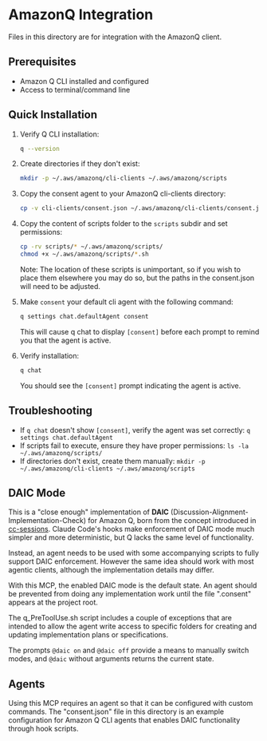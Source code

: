 # AmazonQ Integration

Files in this directory are for integration with the AmazonQ client.

## Prerequisites

- Amazon Q CLI installed and configured
- Access to terminal/command line

## Quick Installation

1. Verify Q CLI installation:
   ```bash
   q --version
   ```

2. Create directories if they don't exist:
   ```bash
   mkdir -p ~/.aws/amazonq/cli-clients ~/.aws/amazonq/scripts
   ```

3. Copy the consent agent to your AmazonQ cli-clients directory:
   ```bash
   cp -v cli-clients/consent.json ~/.aws/amazonq/cli-clients/consent.json
   ```

4. Copy the content of scripts folder to the `scripts` subdir and set permissions:
   ```bash
   cp -rv scripts/* ~/.aws/amazonq/scripts/
   chmod +x ~/.aws/amazonq/scripts/*.sh
   ```
   Note: The location of these scripts is unimportant, so if you wish to place them elsewhere you may do so, but the paths in the consent.json will need to be adjusted.

5. Make `consent` your default cli agent with the following command:
   ```bash
   q settings chat.defaultAgent consent
   ```
   This will cause q chat to display `[consent]` before each prompt to remind you that the agent is active.

6. Verify installation:
   ```bash
   q chat
   ```
   You should see the `[consent]` prompt indicating the agent is active.


## Troubleshooting

- If `q chat` doesn't show `[consent]`, verify the agent was set correctly: `q settings chat.defaultAgent`
- If scripts fail to execute, ensure they have proper permissions: `ls -la ~/.aws/amazonq/scripts/`
- If directories don't exist, create them manually: `mkdir -p ~/.aws/amazonq/cli-clients ~/.aws/amazonq/scripts`

## DAIC Mode

This is a "close enough" implementation of **DAIC** (Discussion-Alignment-Implementation-Check) for Amazon Q, born from the concept introduced in [cc-sessions](https://github.com/GWUDCAP/cc-sessions). Claude Code's hooks make enforcement of DAIC mode much simpler and more deterministic, but Q lacks the same level of functionality.

Instead, an agent needs to be used with some accompanying scripts to fully support DAIC enforcement. However the same idea should work with most agentic clients, although the implementation details may differ.

With this MCP, the enabled DAIC mode is the default state. An agent should be prevented from doing any implementation work until the file ".consent" appears at the project root.

The q_PreToolUse.sh script includes a couple of exceptions that are intended to allow the agent write access to specific folders for creating and updating implementation plans or specifications.

The prompts `@daic on` and `@daic off` provide a means to manually switch modes, and `@daic` without arguments returns the current state.

## Agents

Using this MCP requires an agent so that it can be configured with custom commands. The "consent.json" file in this directory is an example configuration for Amazon Q CLI agents that enables DAIC functionality through hook scripts.
